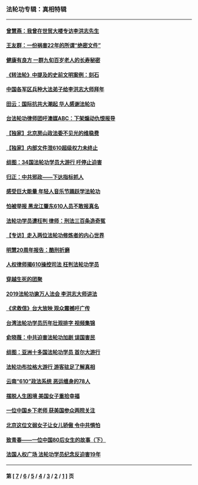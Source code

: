 ### 法轮功专辑：真相特辑
---
#### [曾慧燕：我曾在世贸大楼专访李洪志先生](../../pages/nf4389/n12898729.md?08030430) 
#### [王友群：一份祸害22年的所谓“绝密文件”](../../pages/nf4389/n12871750.md?08030430) 
#### [健康有良方 一群九旬百岁老人的长寿秘密](../../pages/nf4389/n12847475.md?08030430) 
#### [《转法轮》中提及的史前文明案例：刻石](../../pages/nf4389/n12758577.md?08030430) 
#### [中国各军区兵种大法弟子给李洪志大师拜年](../../pages/nf4389/n12750047.md?08030430) 
#### [田云：国际抗共大潮起 华人感谢法轮功](../../pages/nf4389/n12357708.md?08030430) 
#### [台法轮功律师团吁澳媒ABC：下架煽动仇恨报导](../../pages/nf4389/n12279917.md?08030430) 
#### [【独家】北京房山政法委不见光的维稳费](../../pages/nf4389/n12031979.md?08030430) 
#### [【独家】内部文件泄610超级权力未终止](../../pages/nf4389/n12023895.md?08030430) 
#### [组图：34国法轮功学员大游行 吁停止迫害](../../pages/nf4389/n11492658.md?08030430) 
#### [归正：中共邪政——下达指标抓人](../../pages/nf4389/n11474770.md?08030430) 
#### [感受巨大能量 年轻人音乐节踊跃学法轮功](../../pages/nf4389/n11441981.md?08030430) 
#### [怕被举报 黑龙江肇东610人员不敢报真名](../../pages/nf4389/n11436499.md?08030430) 
#### [法轮功学员遭枉判 律师：刑法三百条造奇冤](../../pages/nf4389/n11433943.md?08030430) 
#### [【专访】走入两位法轮功修炼者的内心世界](../../pages/nf4389/n11415623.md?08030430) 
#### [明慧20周年报告：酷刑折磨](../../pages/nf4389/n11387954.md?08030430) 
#### [人权律师揭610操控司法 枉判法轮功学员](../../pages/nf4389/n11313370.md?08030430) 
#### [穿越生死的团聚](../../pages/nf4389/n11258922.md?08030430) 
#### [2019法轮功逾万人法会 李洪志大师讲法](../../pages/nf4389/n11265303.md?08030430) 
#### [《求救信》台大放映 观众震撼吁广传](../../pages/nf4389/n10922251.md?08030430) 
#### [台湾法轮功学员历年壮观排字 视频集锦](../../pages/nf4389/n10878789.md?08030430) 
#### [俞晓薇：中共迫害法轮功加剧 误国害民](../../pages/nf4389/n10859260.md?08030430) 
#### [组图：亚洲十多国法轮功学员 首尔大游行](../../pages/nf4389/n10781149.md?08030430) 
#### [法轮功布拉格大游行 游客驻足了解真相](../../pages/nf4389/n10749360.md?08030430) 
#### [云南“610”政法系统 恶运缠身的78人](../../pages/nf4389/n10747534.md?08030430) 
#### [摆脱人生困境 美国女子重拾幸福](../../pages/nf4389/n10688678.md?08030430) 
#### [一位中国乡下老师 获美国参众两院关注](../../pages/nf4389/n10683927.md?08030430) 
#### [北京这位文弱女子让女儿骄傲 令中共惧怕](../../pages/nf4389/n10668341.md?08030430) 
#### [致青春——一位中国80后女生的故事（下）](../../pages/nf4389/n10642721.md?08030430) 
#### [法国人权广场 法轮功学员纪念反迫害19年](../../pages/nf4389/n10586601.md?08030430) 

---
#### 第 [ [7](./7.md?08030430) / [6](./6.md?08030430) / [5](./5.md?08030430) / [4](./4.md?08030430) / [3](./3.md?08030430) / [2](./2.md?08030430) / [1](./1.md?08030430) ] 页
